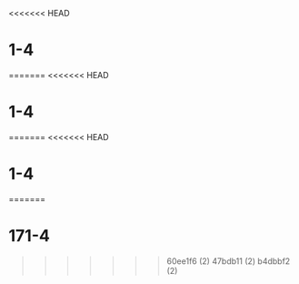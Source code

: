 <<<<<<< HEAD
# 1-4
=======
<<<<<<< HEAD
# 1-4
=======
<<<<<<< HEAD
# 1-4
=======
# 171-4
>>>>>>> 60ee1f6 (2)
>>>>>>> 47bdb11 (2)
>>>>>>> b4dbbf2 (2)
